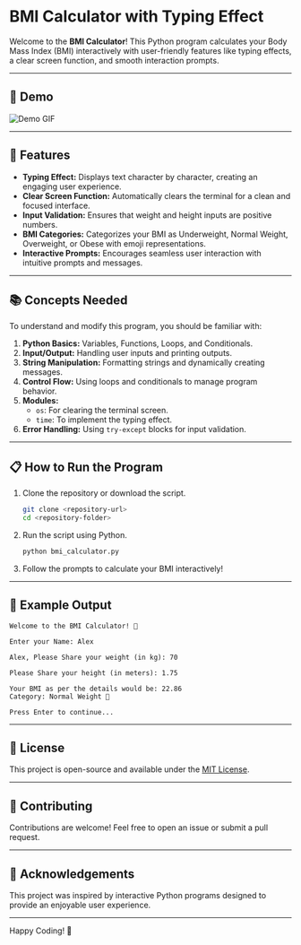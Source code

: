 # BMI Calculator with Typing Effect

Welcome to the **BMI Calculator**! This Python program calculates your Body Mass Index (BMI) interactively with user-friendly features like typing effects, a clear screen function, and smooth interaction prompts. 

---

## 🎥 Demo

![Demo GIF](https://example.com/demo.gif)

---

## 🚀 Features

- **Typing Effect:** Displays text character by character, creating an engaging user experience.
- **Clear Screen Function:** Automatically clears the terminal for a clean and focused interface.
- **Input Validation:** Ensures that weight and height inputs are positive numbers.
- **BMI Categories:** Categorizes your BMI as Underweight, Normal Weight, Overweight, or Obese with emoji representations.
- **Interactive Prompts:** Encourages seamless user interaction with intuitive prompts and messages.

---

## 📚 Concepts Needed

To understand and modify this program, you should be familiar with:

1. **Python Basics:** Variables, Functions, Loops, and Conditionals.
2. **Input/Output:** Handling user inputs and printing outputs.
3. **String Manipulation:** Formatting strings and dynamically creating messages.
4. **Control Flow:** Using loops and conditionals to manage program behavior.
5. **Modules:** 
    - `os`: For clearing the terminal screen.
    - `time`: To implement the typing effect.
6. **Error Handling:** Using `try-except` blocks for input validation.

---

## 📋 How to Run the Program

1. Clone the repository or download the script.

   ```bash
   git clone <repository-url>
   cd <repository-folder>
   ```

2. Run the script using Python.

   ```bash
   python bmi_calculator.py
   ```

3. Follow the prompts to calculate your BMI interactively!

---

## 📌 Example Output

```text
Welcome to the BMI Calculator! 🎉

Enter your Name: Alex

Alex, Please Share your weight (in kg): 70

Please Share your height (in meters): 1.75

Your BMI as per the details would be: 22.86
Category: Normal Weight 🏃

Press Enter to continue...
```

---

## 📜 License

This project is open-source and available under the [MIT License](LICENSE).

---

## 🤝 Contributing

Contributions are welcome! Feel free to open an issue or submit a pull request.

---

## 🌟 Acknowledgements

This project was inspired by interactive Python programs designed to provide an enjoyable user experience.

---

Happy Coding! 🎉
